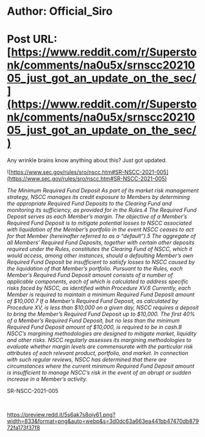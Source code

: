 # Author: Official_Siro
# Post URL: [https://www.reddit.com/r/Superstonk/comments/na0u5x/srnscc2021005_just_got_an_update_on_the_sec/](https://www.reddit.com/r/Superstonk/comments/na0u5x/srnscc2021005_just_got_an_update_on_the_sec/)


Any wrinkle brains know anything about this? Just got updated.  


![https://www.sec.gov/rules/sro/nscc.htm#SR-NSCC-2021-005](https://www.sec.gov/rules/sro/nscc.htm#SR-NSCC-2021-005)  


*The Minimum Required Fund Deposit As part of its market risk management strategy, NSCC manages its credit exposure to Members by determining the appropriate Required Fund Deposits to the Clearing Fund and monitoring its sufficiency, as provided for in the Rules.4 The Required Fund Deposit serves as each Member’s margin. The objective of a Member’s Required Fund Deposit is to mitigate potential losses to NSCC associated with liquidation of the Member’s portfolio in the event NSCC ceases to act for that Member (hereinafter referred to as a “default”).5  The aggregate of all Members’ Required Fund Deposits, together with certain other deposits required under the Rules, constitutes the Clearing Fund of NSCC, which it would access, among other instances, should a  defaulting Member’s own Required Fund Deposit be insufficient to satisfy losses to NSCC caused by the liquidation of that Member’s portfolio. Pursuant to the Rules, each Member’s Required Fund Deposit amount consists of a number of applicable components, each of which is calculated to address specific risks faced by NSCC, as identified within Procedure XV.6  Currently, each Member is required to maintain a minimum Required Fund Deposit amount of $10,000.7  If a Member’s Required Fund Deposit, as calculated by Procedure XV, is less than $10,000 on a given day, NSCC requires a deposit to bring the Member’s Required Fund Deposit up to $10,000. The first 40% of a Member’s Required Fund Deposit, but no less than the minimum Required Fund Deposit amount of $10,000, is required to be in cash.8 NSCC’s margining methodologies are designed to mitigate market, liquidity and other risks. NSCC regularly assesses its margining methodologies to evaluate whether margin levels are commensurate with the particular risk attributes of each relevant product, portfolio, and market. In connection with such regular reviews, NSCC has determined that there are circumstances where the current minimum Required Fund Deposit amount is insufficient to manage NSCC’s risk in the event of an abrupt or sudden increase in a Member’s activity.* 

SR-NSCC-2021-005

&#x200B;

https://preview.redd.it/5s6ak7s8oiy61.png?width=833&format=png&auto=webp&s=3d0dc63a663ea441bb47470db87972fa173f37f8